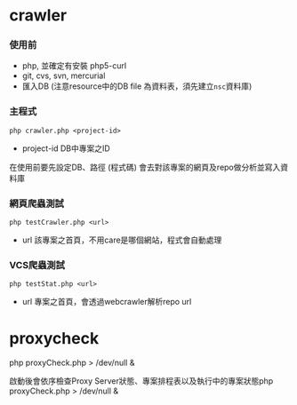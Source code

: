 crawler
=======

### 使用前
* php, 並確定有安裝 php5-curl
* git, cvs, svn, mercurial 
* 匯入DB (注意resource中的DB file 為資料表，須先建立`nsc`資料庫)

### 主程式
`php crawler.php <project-id>`

* project-id DB中專案之ID

在使用前要先設定DB、路徑 (程式碼)
會去對該專案的網頁及repo做分析並寫入資料庫

### 網頁爬蟲測試
`php testCrawler.php <url>`

* url 該專案之首頁，不用care是哪個網站，程式會自動處理

### VCS爬蟲測試 
`php testStat.php <url>`

* url 專案之首頁，會透過webcrawler解析repo url 

proxycheck
======

php proxyCheck.php > /dev/null &

啟動後會依序檢查Proxy Server狀態、專案排程表以及執行中的專案狀態php proxyCheck.php > /dev/null &

